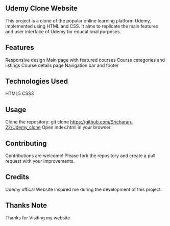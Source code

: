 ## Udemy Clone Website
This project is a clone of the popular online learning platform Udemy, implemented using HTML and CSS. It aims to replicate the main features and user interface of Udemy for educational purposes.

## Features
   Responsive design
   Main page with featured courses
   Course categories and listings
   Course details page
   Navigation bar and footer

## Technologies Used
   HTML5
   CSS3
   
## Usage
   Clone the repository: git clone https://github.com/Sricharan-22/Udemy_clone
   Open index.html in your browser.
   
## Contributing
   Contributions are welcome! Please fork the repository and create a pull request with your improvements.

## Credits
   Udemy offical Website inspired me during the development of this project.

## Thanks Note
   Thanks for Visiting my website
